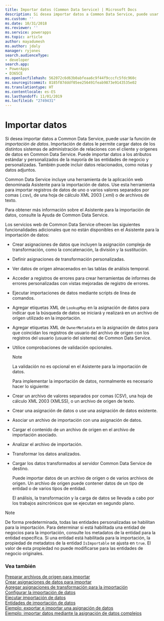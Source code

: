 ```yaml
---
title: Importar datos (Common Data Service) | Microsoft Docs
description: Si desea importar datos a Common Data Service, puede usar la función de *importación de datos*. Importación de datos le permite cargar datos de los distintos sistemas de administración de relaciones con el cliente y orígenes de datos en Common Data Service
ms.custom: ''
ms.date: 10/31/2018
ms.reviewer: ''
ms.service: powerapps
ms.topic: article
author: mayadumesh
ms.author: jdaly
manager: ryjones
search.audienceType:
- developer
search.app:
- PowerApps
- D365CE
ms.openlocfilehash: 562072c6d63b0abfeaa6c9f44f9cccfc5fdc960c
ms.sourcegitcommit: 8185f87dddf05ee256491feab9873e9143535e02
ms.translationtype: HT
ms.contentlocale: es-ES
ms.lasthandoff: 11/01/2019
ms.locfileid: "2749431"
---
```

# <a name="import-data"></a>Importar datos

<!--
Was Mike Carter


https://docs.microsoft.com/dynamics365/customer-engagement/developer/import-data



This should be the generic high-level content to support either web api or org service

Should there be a separate topic for organization service and Web API?
All these functions & actions exist:

RetrieveParsedDataImportFile Function
https://docs.microsoft.com/dynamics365/customer-engagement/web-api/retrieveparseddataimportfile?view=dynamics-ce-odata-9
GetDistinctValuesImportFile Function
https://docs.microsoft.com/dynamics365/customer-engagement/web-api/getdistinctvaluesimportfile?view=dynamics-ce-odata-9
ParseImport Function
https://docs.microsoft.com/dynamics365/customer-engagement/web-api/parseimport?view=dynamics-ce-odata-9
TransformImport Action
https://docs.microsoft.com/dynamics365/customer-engagement/web-api/transformimport?view=dynamics-ce-odata-9
ImportRecordsImport Action
https://docs.microsoft.com/dynamics365/customer-engagement/web-api/importrecordsimport?view=dynamics-ce-odata-9
ExportMappingsImportMap Action
https://docs.microsoft.com/dynamics365/customer-engagement/web-api/exportmappingsimportmap?view=dynamics-ce-odata-9
ImportMappingsImportMap Action
https://docs.microsoft.com/dynamics365/customer-engagement/web-api/importmappingsimportmap?view=dynamics-ce-odata-9

Or should the core general content simply include both?

-->
Si desea importar datos a Common Data Service, puede usar la función de *importación de datos*. Importación de datos le permite cargar datos de los distintos sistemas de administración de relaciones con el cliente y orígenes de datos en Common Data Service. Puede importar datos a los atributos estándar y personalizados de la mayoría de las entidades de negocio y personalizadas. También puede incluir datos relacionados, como notas y datos adjuntos.  
  
Common Data Service incluye una herramienta de la aplicación web denominada Asistente para la importación de datos. Use esta herramienta para importar registros de datos de uno o varios valores separados por comas (.csv), de una hoja de cálculo XML 2003 (.xml) o de archivos de texto.  
  
 Para obtener más información sobre el Asistente para la importación de datos, consulte la Ayuda de Common Data Service.  
  
 Los servicios web de Common Data Service ofrecen las siguientes funcionalidades adicionales que no están disponibles en el Asistente para la importación de datos:  
  
- Crear asignaciones de datos que incluyen la asignación compleja de transformación, como la concatenación, la división y la sustitución.  
  
- Definir asignaciones de transformación personalizadas.  
  
- Ver datos de origen almacenados en las tablas de análisis temporal.  
  
- Acceder a registros de errores para crear herramientas de informes de errores personalizadas con vistas mejoradas de registro de errores.  
  
- Ejecutar importaciones de datos mediante scripts de línea de comandos.  
  
- Agregar etiquetas XML de `LookupMap` en la asignación de datos para indicar que la búsqueda de datos se iniciará y realizará en un archivo de origen utilizado en la importación.  
  
- Agregar etiquetas XML de `OwnerMetadata` en la asignación de datos para que coincidan los registros de usuario del archivo de origen con los registros del usuario (usuario del sistema) de Common Data Service.  
  
- Utilice comprobaciones de validación opcionales.  
  
  > [!NOTE]
  >  La validación no es opcional en el Asistente para la importación de datos.  
  
  Para implementar la importación de datos, normalmente es necesario hacer lo siguiente:  
  
- Crear un archivo de valores separados por comas (CSV), una hoja de cálculo XML 2003 (XMLSS), o un archivo de origen de texto.  
  
- Crear una asignación de datos o use una asignación de datos existente.  
  
- Asociar un archivo de importación con una asignación de datos.  
  
- Cargar el contenido de un archivo de origen en el archivo de importación asociado.  
  
- Analizar el archivo de importación.  
  
- Transformar los datos analizados.  
  
- Cargar los datos transformados al servidor Common Data Service de destino.  
  
  Puede importar datos de un archivo de origen o de varios archivos de origen. Un archivo de origen puede contener datos de un tipo de entidad o de varios tipos de entidad.  
  
  El análisis, la transformación y la carga de datos se llevada a cabo por los trabajos asincrónicos que se ejecutan en segundo plano.  
  
> [!NOTE]
>  De forma predeterminada, todas las entidades personalizadas se habilitan para la importación. Para determinar si está habilitada una entidad de negocios para la importación, consulte los metadatos de la entidad para la entidad específica. Si una entidad está habilitada para la importación, la propiedad de metadatos de la entidad `IsImportable` se ajusta en `true`. El valor de esta propiedad no puede modificarse para las entidades de negocio originales. <!--[!INCLUDE[metadata_browser](../includes/metadata-browser.md)]-->  


### <a name="see-also"></a>Vea también

[Preparar archivos de origen para importar](prepare-source-files-import.md)<br />
[Crear asignaciones de datos para importar](create-data-maps-for-import.md)<br />
[Agregar asignaciones de transformación para la importación](add-transformation-mappings-import.md)<br />
[Configurar la importación de datos](configure-data-import.md)<br />
[Ejecutar importación de datos](run-data-import.md)<br />
[Entidades de importación de datos](data-import-entities.md)<br />
[Ejemplo: exportar e importar una asignación de datos](org-service/samples/export-import-data-map.md)<br />
[Ejemplo: importar datos mediante la asignación de datos complejos](org-service/samples/import-data-complex-data-map.md)<br />
